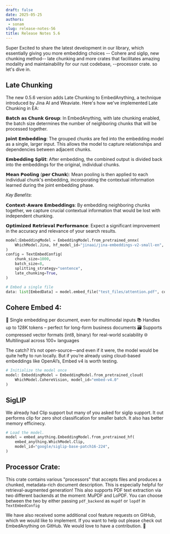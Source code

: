 ```yaml
---
draft: false 
date: 2025-05-25
authors: 
 - sonam
slug: release-notes-56
title: Release Notes 5.6
---
```


Super Excited to share the latest development in our library, which essentially giving you more embedding choices -- Cohere and siglip, new chunking method-- late chunking and more crates that facilitates amazing modality and maintainability for our rust codebase, --processor crate. so let's dive in.

<!-- more -->

## Late Chunking

The new 0.5.6 version adds Late Chunking to EmbedAnything, a technique introduced by Jina AI and Weaviate. 
Here's how we've implemented Late Chunking in EA:

𝗕𝗮𝘁𝗰𝗵 𝗮𝘀 𝗖𝗵𝘂𝗻𝗸 𝗚𝗿𝗼𝘂𝗽: In EmbedAnything, with late chunking enabled, the batch size determines the number of neighboring chunks that will be processed together.

𝗝𝗼𝗶𝗻𝘁 𝗘𝗺𝗯𝗲𝗱𝗱𝗶𝗻𝗴: The grouped chunks are fed into the embedding model as a single, larger input. This allows the model to capture relationships and dependencies between adjacent chunks.

𝗘𝗺𝗯𝗲𝗱𝗱𝗶𝗻𝗴 𝗦𝗽𝗹𝗶𝘁: After embedding, the combined output is divided back into the embeddings for the original, individual chunks.

𝗠𝗲𝗮𝗻 𝗣𝗼𝗼𝗹𝗶𝗻𝗴 (𝗽𝗲𝗿 𝗖𝗵𝘂𝗻𝗸): Mean pooling is then applied to each individual chunk's embedding, incorporating the contextual information learned during the joint embedding phase.

𝐾𝑒𝑦 𝐵𝑒𝑛𝑒𝑓𝑖𝑡𝑠:

𝗖𝗼𝗻𝘁𝗲𝘅𝘁-𝗔𝘄𝗮𝗿𝗲 𝗘𝗺𝗯𝗲𝗱𝗱𝗶𝗻𝗴𝘀: By embedding neighboring chunks together, we capture crucial contextual information that would be lost with independent chunking.

𝗢𝗽𝘁𝗶𝗺𝗶𝘇𝗲𝗱 𝗥𝗲𝘁𝗿𝗶𝗲𝘃𝗮𝗹 𝗣𝗲𝗿𝗳𝗼𝗿𝗺𝗮𝗻𝗰𝗲: Expect a significant improvement in the accuracy and relevance of your search results.

```python
model:EmbeddingModel = EmbeddingModel.from_pretrained_onnx(
    WhichModel.Jina, hf_model_id="jinaai/jina-embeddings-v2-small-en", path_in_repo="model.onnx"
)
config = TextEmbedConfig(
    chunk_size=1000,
    batch_size=8,
    splitting_strategy="sentence",
    late_chunking=True,
)

# Embed a single file
data: list[EmbedData] = model.embed_file("test_files/attention.pdf", config=config)
```


## Cohere Embed 4:

🧊 Single embedding per document, even for multimodal inputs
📚 Handles up to 128K tokens – perfect for long-form business documents
🗃️ Supports compressed vector formats (int8, binary) for real-world scalability
🌐 Multilingual across 100+ languages

The catch? It’s not open-source—and even if it were, the model would be quite hefty to run locally. But if you’re already using cloud-based embeddings like OpenAI’s, Embed v4 is worth testing.

```python
# Initialize the model once
model: EmbeddingModel = EmbeddingModel.from_pretrained_cloud(
    WhichModel.CohereVision, model_id="embed-v4.0"
)

```

## SigLIP

We already had Clip support but many of you asked for siglip support. It out performs clip for zero shot classification for smaller batch. It also has better memory efficinecy.

```python
# Load the model.
model = embed_anything.EmbeddingModel.from_pretrained_hf(
    embed_anything.WhichModel.Clip,
    model_id="google/siglip-base-patch16-224",
)
```

## Processor Crate:

This crate contains various "processors" that accepts files and produces a chunked, metadata-rich document description. This is especially helpful for retrieval-augmented generation! This also supports PDF text extraction via two different backends at the moment: MuPDF and LoPDF. You can choose between the two by either passing `pdf_backend` as `mupdf` or `lopdf` in  `TextEmbedConfig` 

We have also received some additional cool feature requests on GitHub, which we would like to implement. If you want to help out please check out EmbedAnything on GitHub. We would love to have a contribution. 🚀



